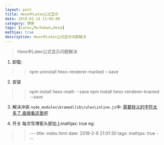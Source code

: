 ```yaml
---
layout: post
title: Hexo中Latex公式显示
date: 2019-01-14 11:05:00
category: 博客
tags: [Latex,Markdown,Hexo]
mathjax: true
description: Hexo中Latex公式显示问题解决
---
```

>Hexo中Latex公式显示问题解决

1. 卸载:
>>npm uninstall hexo-renderer-marked --save

2. 安装
>>npm install hexo-math --save
npm install hexo-renderer-kramed --save

3. 解决冲突
`node_modules\kramed\lib\rules\inline.js`中:
[需要转义的字符太多了,直接看这里吧](https://www.jianshu.com/p/7ab21c7f0674)

4. 开关
每次写博客头部加上mathjax: true
eg:
>>\-\-\-
title: index.html
date: 2018-2-8 21:01:30
tags:
mathjax: true
\-\-\-